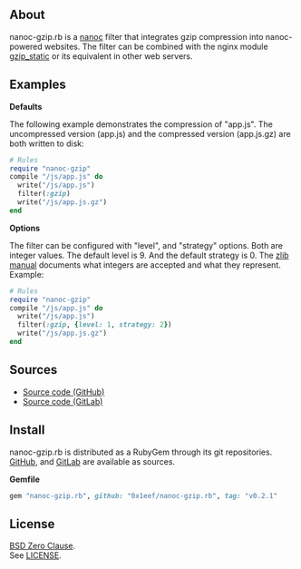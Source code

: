 ## About

nanoc-gzip.rb is a
[nanoc](https://nanoc.app)
filter that integrates gzip compression into nanoc-powered
websites. The filter can be combined with the nginx module
[gzip_static](http://nginx.org/en/docs/http/ngx_http_gzip_static_module.html)
or its equivalent in other web servers.

## Examples

**Defaults**

The following example demonstrates the compression of "app.js".
The uncompressed version (app.js) and the compressed version
(app.js.gz) are both written to disk:

```ruby
# Rules
require "nanoc-gzip"
compile "/js/app.js" do
  write("/js/app.js")
  filter(:gzip)
  write("/js/app.js.gz")
end
```

**Options**

The filter can be configured with "level", and
"strategy" options. Both are integer values. The
default level is 9. And the default strategy
is 0. The
[zlib manual](https://www.zlib.net/manual.html#Constants)
documents what integers are accepted and what
they represent. Example:

``` ruby
# Rules
require "nanoc-gzip"
compile "/js/app.js" do
  write("/js/app.js")
  filter(:gzip, {level: 1, strategy: 2})
  write("/js/app.js.gz")
end
```

## Sources

* [Source code (GitHub)](https://github.com/0x1eef/nanoc-gzip.rb)
* [Source code (GitLab)](https://gitlab.com/0x1eef/nanoc-gzip.rb)

## <a id='install'>Install</a>

nanoc-gzip.rb is distributed as a RubyGem through its git repositories. <br>
[GitHub](https://github.com/0x1eef/nanoc-gzip.rb),
and
[GitLab](https://gitlab.com/0x1eef/nanoc-gzip.rb)
are available as sources.

**Gemfile**

```ruby
gem "nanoc-gzip.rb", github: "0x1eef/nanoc-gzip.rb", tag: "v0.2.1"
```

## License

[BSD Zero Clause](https://choosealicense.com/licenses/0bsd/).
<br>
See [LICENSE](./LICENSE).
